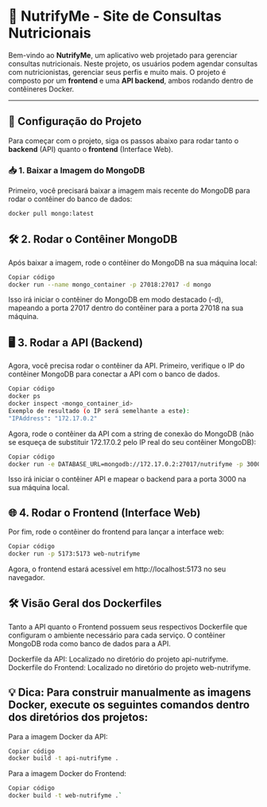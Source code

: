 # 🌱 **NutrifyMe - Site de Consultas Nutricionais**

Bem-vindo ao **NutrifyMe**, um aplicativo web projetado para gerenciar consultas nutricionais. Neste projeto, os usuários podem agendar consultas com nutricionistas, gerenciar seus perfis e muito mais. O projeto é composto por um **frontend** e uma **API backend**, ambos rodando dentro de contêineres Docker.

---

## 🚀 **Configuração do Projeto**

Para começar com o projeto, siga os passos abaixo para rodar tanto o **backend** (API) quanto o **frontend** (Interface Web).

### 📥 **1. Baixar a Imagem do MongoDB**

Primeiro, você precisará baixar a imagem mais recente do MongoDB para rodar o contêiner do banco de dados:

```bash
docker pull mongo:latest
```

## 🛠️ 2. Rodar o Contêiner MongoDB
Após baixar a imagem, rode o contêiner do MongoDB na sua máquina local:

```bash
Copiar código
docker run --name mongo_container -p 27018:27017 -d mongo
```

Isso irá iniciar o contêiner do MongoDB em modo destacado (-d), mapeando a porta 27017 dentro do contêiner para a porta 27018 na sua máquina.

## 🖥️ 3. Rodar a API (Backend)
Agora, você precisa rodar o contêiner da API. Primeiro, verifique o IP do contêiner MongoDB para conectar a API com o banco de dados.

```bash
Copiar código
docker ps
docker inspect <mongo_container_id>
Exemplo de resultado (o IP será semelhante a este):
"IPAddress": "172.17.0.2"
```
Agora, rode o contêiner da API com a string de conexão do MongoDB (não se esqueça de substituir 172.17.0.2 pelo IP real do seu contêiner MongoDB):

```bash
Copiar código
docker run -e DATABASE_URL=mongodb://172.17.0.2:27017/nutrifyme -p 3000:3000 api-nutrifyme
```
Isso irá iniciar o contêiner API e mapear o backend para a porta 3000 na sua máquina local.

## 🌐 4. Rodar o Frontend (Interface Web)
Por fim, rode o contêiner do frontend para lançar a interface web:

```bash
Copiar código
docker run -p 5173:5173 web-nutrifyme
```
Agora, o frontend estará acessível em http://localhost:5173 no seu navegador.

## 🛠️ Visão Geral dos Dockerfiles
Tanto a API quanto o Frontend possuem seus respectivos Dockerfile que configuram o ambiente necessário para cada serviço. O contêiner MongoDB roda como banco de dados para a API.

Dockerfile da API: Localizado no diretório do projeto api-nutrifyme.
Dockerfile do Frontend: Localizado no diretório do projeto web-nutrifyme.

## 💡 Dica: Para construir manualmente as imagens Docker, execute os seguintes comandos dentro dos diretórios dos projetos:
Para a imagem Docker da API:

```bash
Copiar código
docker build -t api-nutrifyme .
```
Para a imagem Docker do Frontend:

```bash
Copiar código
docker build -t web-nutrifyme .`
```
